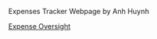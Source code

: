 Expenses Tracker Webpage by Anh Huynh

<a href="https://anhpls.github.io/expense-oversight" target="_blank">Expense Oversight</a>
